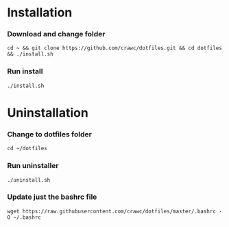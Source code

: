 # Installation
### Download and change folder
```
cd ~ && git clone https://github.com/crawc/dotfiles.git && cd dotfiles && ./install.sh
```
### Run install
```
./install.sh
```

# Uninstallation

### Change to dotfiles folder
```
cd ~/dotfiles
```

### Run uninstaller
```
./uninstall.sh
```

### Update just the bashrc file
```
wget https://raw.githubusercontent.com/crawc/dotfiles/master/.bashrc -O ~/.bashrc
```
